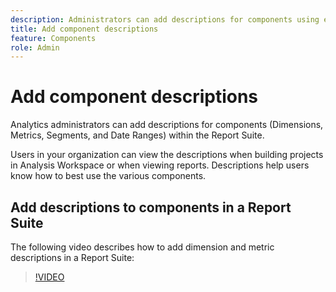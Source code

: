 ```yaml
---
description: Administrators can add descriptions for components using either the Report Suite.
title: Add component descriptions
feature: Components
role: Admin
---
```

# Add component descriptions

Analytics administrators can add descriptions for components (Dimensions, Metrics, Segments, and Date Ranges) within the Report Suite.

Users in your organization can view the descriptions when building projects in Analysis Workspace or when viewing reports. Descriptions help users know how to best use the various components.

## Add descriptions to components in a Report Suite

The following video describes how to add dimension and metric descriptions in a Report Suite:

>[!VIDEO](https://video.tv.adobe.com/v/25453/?quality=12)
